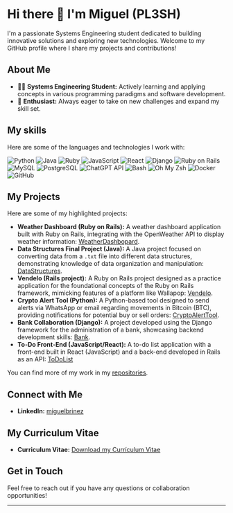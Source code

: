 # Hi there 👋 I'm Miguel (PL3SH)

I'm a passionate Systems Engineering student dedicated to building innovative solutions and exploring new technologies. Welcome to my GitHub profile where I share my projects and contributions!

## About Me

- 👨‍💻 **Systems Engineering Student:** Actively learning and applying concepts in various programming paradigms and software development.
- 🚀 **Enthusiast:** Always eager to take on new challenges and expand my skill set.

## My skills 

Here are some of the languages and technologies I work with:

![Python](https://img.shields.io/badge/Python-3776AB?style=for-the-badge&logo=python&logoColor=white)
![Java](https://img.shields.io/badge/Java-007396?style=for-the-badge&logo=java&logoColor=white)
![Ruby](https://img.shields.io/badge/Ruby-CC342D?style=for-the-badge&logo=ruby&logoColor=white)
![JavaScript](https://img.shields.io/badge/JavaScript-F7DF1E?style=for-the-badge&logo=javascript&logoColor=black)
![React](https://img.shields.io/badge/React-61DAFB?style=for-the-badge&logo=react&logoColor=black)
![Django](https://img.shields.io/badge/Django-092E20?style=for-the-badge&logo=django&logoColor=white)
![Ruby on Rails](https://img.shields.io/badge/Ruby%20on%20Rails-CC0000?style=for-the-badge&logo=rubyonrails&logoColor=white)
![MySQL](https://img.shields.io/badge/MySQL-4479A1?style=for-the-badge&logo=mysql&logoColor=white)
![PostgreSQL](https://img.shields.io/badge/PostgreSQL-316192?style=for-the-badge&logo=postgresql&logoColor=white)
![ChatGPT API](https://img.shields.io/badge/ChatGPT_API-74AA9C?style=for-the-badge&logo=openai&logoColor=white)
![Bash](https://img.shields.io/badge/Bash-4EAA25?style=for-the-badge&logo=gnubash&logoColor=white)
![Oh My Zsh](https://img.shields.io/badge/Oh%20My%20Zsh-4288D6?style=for-the-badge&logo=zsh&logoColor=white)
![Docker](https://img.shields.io/badge/Docker-2496ED?style=for-the-badge&logo=docker&logoColor=white)
![GitHub](https://img.shields.io/badge/GitHub-181717?style=for-the-badge&logo=github&logoColor=white)

## My Projects

Here are some of my highlighted projects:

* **Weather Dashboard (Ruby on Rails):** A weather dashboard application built with Ruby on Rails, integrating with the OpenWeather API to display weather information: [WeatherDashbopard](https://github.com/PL3SH/weather_dashboard).
* **Data Structures Final Project (Java):** A Java project focused on converting data from a `.txt` file into different data structures, demonstrating knowledge of data organization and manipulation: [DataStructures](https://github.com/PL3SH/ProyectoFinalEstructuraDeDatos).
* **Vendelo (Rails project):** A Ruby on Rails project designed as a practice application for the foundational concepts of the Ruby on Rails framework, mimicking features of a platform like Wallapop: [Vendelo](https://github.com/PL3SH/Vendelo).
* **Crypto Alert Tool (Python):** A Python-based tool designed to send alerts via WhatsApp or email regarding movements in Bitcoin (BTC), providing notifications for potential buy or sell orders: [CryptoAlertTool](https://github.com/PL3SH/crypto_alert_tool).
* **Bank Collaboration (Django):** A project developed using the Django framework for the administration of a bank, showcasing backend development skills: [Bank](https://github.com/PL3SH/Bank_collab).
* **To-Do Front-End (JavaScript/React):** A to-do list application with a front-end built in React (JavaScript) and a back-end developed in Rails as an API: [ToDoList](https://github.com/PL3SH/To_do_front_end)

You can find more of my work in my [repositories](https://github.com/PL3SH?tab=repositories).

## Connect with Me

-   **LinkedIn:** [miguelbrinez](https://www.linkedin.com/in/miguelbrinez/)

## My Curriculum Vitae
 -   **Curriculum Vitae:** [Download my Currículum Vitae](https://drive.google.com/file/d/1hMaEaxnawNKwcbkIAEMGq8UkfdAVHGyY/view?usp=sharing)


## Get in Touch

Feel free to reach out if you have any questions or collaboration opportunities!

---
